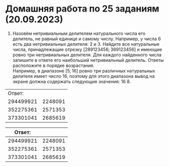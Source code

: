 # Домашняя работа по 25 заданиям (20.09.2023)

1. Назовём нетривиальным делителем натурального числа его делитель, не равный единице и самому числу. Например, у числа 6 есть два нетривиальных делителя: 2 и 3. Найдите все натуральные числа, принадлежащие отрезку [289123456; 389123456] и имеющие ровно три нетривиальных делителя. Для каждого найденного числа запишите в ответе его наибольший нетривиальный делитель. Ответы расположите в порядке возрастания.  
Например, в диапазоне [5; 16] ровно три различных натуральных делителя имеет число 16, поэтому для этого диапазона вывод на экране должна содержать следующие значения: 16 8. 
<table>
    <tr>
        <td>Ответ:</td>
    </tr>
    <tr>
        <td>294499921</td>
        <td>2248091</td>
    </tr>
    <tr>
        <td>352275361</td>
        <td>2571353</td>
    </tr>
    <tr>
        <td>373301041</td>
        <td>2685619</td>
    </tr>
</table>




| Ответ:    |  |
| --------- | ------- |
| 294499921 | 2248091 |
| 352275361 | 2571353 |
| 373301041 | 2685619 |
